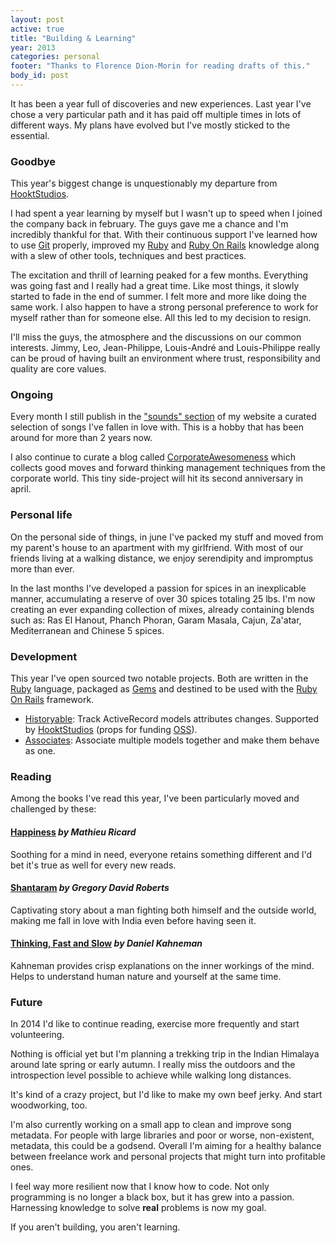 ```yaml
---
layout: post
active: true
title: "Building & Learning"
year: 2013
categories: personal
footer: "Thanks to Florence Dion-Morin for reading drafts of this."
body_id: post
---
```


It has been a year full of discoveries and new experiences. Last year I've chose a very particular path and it has paid off multiple times in lots of different ways. My plans have evolved but I've mostly sticked to the essential.

### Goodbye
This year's biggest change is unquestionably my departure from [HooktStudios](https://hooktstudios.com).

I had spent a year learning by myself but I wasn't up to speed when I joined the company back in february. The guys gave me a chance and I'm incredibly thankful for that. With their continuous support I've learned how to use [Git](https://git-scm.com) properly, improved my [Ruby](https://www.ruby-lang.org) and [Ruby On Rails](https://rubyonrails.org) knowledge along with a slew of other tools, techniques and best practices.

The excitation and thrill of learning peaked for a few months. Everything was going fast and I really had a great time. Like most things, it slowly started to fade in the end of summer. I felt more and more like doing the same work. I also happen to have a strong personal preference to work for myself rather than for someone else. All this led to my decision to resign.

I'll miss the guys, the atmosphere and the discussions on our common interests. Jimmy, Leo, Jean-Philippe, Louis-André and Louis-Philippe really can be proud of having built an environment where trust, responsibility and quality are core values.

### Ongoing
Every month I still publish in the ["sounds" section](https://phildionne.com/sounds) of my website a curated selection of songs I've fallen in love with. This is a hobby that has been around for more than 2 years now.

I also continue to curate a blog called [CorporateAwesomeness](https://corporateawesomeness.com) which collects good moves and forward thinking management techniques from the corporate world. This tiny side-project will hit its second anniversary in april.

### Personal life
On the personal side of things, in june I've packed my stuff and moved from my parent's house to an apartment with my girlfriend. With most of our friends living at a walking distance, we enjoy serendipity and impromptus more than ever.

In the last months I've developed a passion for spices in an inexplicable manner, accumulating a reserve of over 30 spices totaling 25 lbs. I'm now creating an ever expanding collection of mixes, already containing blends such as: Ras El Hanout, Phanch Phoran, Garam Masala, Cajun, Za'atar, Mediterranean and Chinese 5 spices.

### Development
This year I've open sourced two notable projects. Both are written in the [Ruby](https://www.ruby-lang.org) language, packaged as [Gems](https://rubygems.org) and destined to be used with the [Ruby On Rails](https://rubyonrails.org) framework.

- [Historyable](https://github.com/hooktstudios/historyable): Track ActiveRecord models attributes changes. Supported by [HooktStudios](https://hooktstudios.com) (props for funding [OSS](https://en.wikipedia.org/wiki/Open-source_software)).
- [Associates](https://github.com/phildionne/associates): Associate multiple models together and make them behave as one.

### Reading
Among the books I've read this year, I've been particularly moved and challenged by these:

#### [Happiness](https://www.amazon.ca/dp/0316167258) *by Mathieu Ricard*
Soothing for a mind in need, everyone retains something different and I'd bet it's true as well for every new reads.

#### [Shantaram](https://www.amazon.ca/dp/8415139136) *by Gregory David Roberts*
Captivating story about a man fighting both himself and the outside world, making me fall in love with India even before having seen it.

#### [Thinking, Fast and Slow](https://www.amazon.ca/dp/0385676530) *by Daniel Kahneman*
Kahneman provides crisp explanations on the inner workings of the mind. Helps to understand human nature and yourself at the same time.

### Future
In 2014 I'd like to continue reading, exercise more frequently and start volunteering.

Nothing is official yet but I'm planning a trekking trip in the Indian Himalaya around late spring or early autumn. I really miss the outdoors and the introspection level possible to achieve while walking long distances.

It's kind of a crazy project, but I'd like to make my own beef jerky. And start woodworking, too.

I'm also currently working on a small app to clean and improve song metadata. For people with large libraries and poor or worse, non-existent, metadata, this could be a godsend. Overall I'm aiming for a healthy balance between freelance work and personal projects that might turn into profitable ones.

I feel way more resilient now that I know how to code. Not only programming is no longer a black box, but it has grew into a passion. Harnessing knowledge to solve __real__ problems is now my goal.

If you aren't building, you aren't learning.
